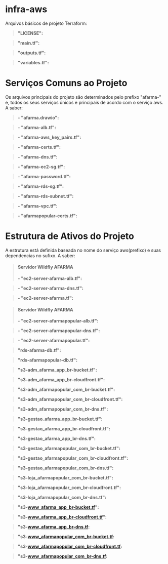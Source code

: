 # infra-aws

Arquivos básicos de projeto Terraform:

> **"LICENSE":** 

> **"main.tf":** 

> **"outputs.tf":** 

> **"variables.tf":** 


# Serviços Comuns ao Projeto

Os arquivos principais do projeto são determinados pelo prefixo "afarma-" e, todos os seus serviços únicos e principais de acordo com o serviço aws. A saber:

> **- "afarma.drawio":** 

> **- "afarma-alb.tf":** 

> **- "afarma-aws_key_pairs.tf":** 

> **- "afarma-certs.tf":** 

> **- "afarma-dns.tf":** 

> **- "afarma-ec2-sg.tf":** 

> **- "afarma-password.tf":** 

> **- "afarma-rds-sg.tf":** 

> **- "afarma-rds-subnet.tf":** 

> **- "afarma-vpc.tf":** 

> **- "afarmapopular-certs.tf":** 


# Estrutura de Ativos do Projeto

A estrutura está definida baseada no nome do serviço aws(prefixo) e suas dependencias no sufixo. A saber:


>#### Servidor Wildfly AFARMA
> **- "ec2-server-afarma-alb.tf":** 

> **- "ec2-server-afarma-dns.tf":** 

> **- "ec2-server-afarma.tf":** 

>#### Servidor Wildfly AFARMA
> **- "ec2-server-afarmapopular-alb.tf":** 

> **- "ec2-server-afarmapopular-dns.tf":** 

> **- "ec2-server-afarmapopular.tf":** 


> **"rds-afarma-db.tf":** 

> **"rds-afarmapopular-db.tf":** 


> **"s3-adm_afarma_app_br-bucket.tf":** 

> **"s3-adm_afarma_app_br-cloudfront.tf":** 


> **"s3-adm_afarmapopular_com_br-bucket.tf":** 

> **"s3-adm_afarmapopular_com_br-cloudfront.tf":** 

> **"s3-adm_afarmapopular_com_br-dns.tf":** 


> **"s3-gestao_afarma_app_br-bucket.tf":** 

> **"s3-gestao_afarma_app_br-cloudfront.tf":** 

> **"s3-gestao_afarma_app_br-dns.tf":** 


> **"s3-gestao_afarmapopular_com_br-bucket.tf":** 

> **"s3-gestao_afarmapopular_com_br-cloudfront.tf":** 

> **"s3-gestao_afarmapopular_com_br-dns.tf":** 


> **"s3-loja_afarmapopular_com_br-bucket.tf":** 

> **"s3-loja_afarmapopular_com_br-cloudfront.tf":** 

> **"s3-loja_afarmapopular_com_br-dns.tf":** 


> **"s3-www_afarma_app_br-bucket.tf":** 

> **"s3-www_afarma_app_br-cloudfront.tf":** 

> **"s3-www_afarma_app_br-dns.tf:** 


> **"s3-www_afarmapopular_com_br-bucket.tf:** 

> **"s3-www_afarmapopular_com_br-cloudfront.tf:** 

> **"s3-www_afarmapopular_com_br-dns.tf:** 
